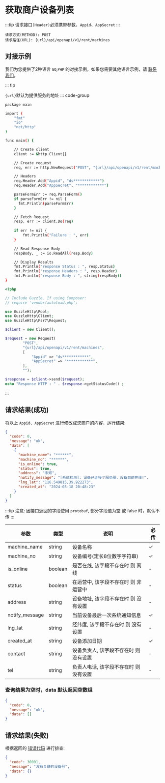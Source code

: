 # 获取商户设备列表

:::tip
请求接口`(Header)`必须携带参数，`Appid`、`AppSecret`
:::

```
请求方式(METHOD): POST
请求路径(URL): {url}/api/openapi/v1/rent/machines
```

## 对接示例

我们为您提供了2种语言 `GO`,`PHP` 的对接示例，如果您需要其他语言示例，请 [联系我们](support.md)。

::: tip

`{url}`默认为提供服务的地址
::: code-group

```sh [GO]
package main

import (
	"fmt"
	"io"
	"net/http"
)

func main() {

	// Create client
	client := &http.Client{}

	// Create request
	req, err := http.NewRequest("POST", "{url}/api/openapi/v1/rent/machines", nil)

	// Headers
	req.Header.Add("Appid", "ds************")
	req.Header.Add("AppSecret", "************")

	parseFormErr := req.ParseForm()
	if parseFormErr != nil {
	  fmt.Println(parseFormErr)    
	}

	// Fetch Request
	resp, err := client.Do(req)
	
	if err != nil {
		fmt.Println("Failure : ", err)
	}

	// Read Response Body
	respBody, _ := io.ReadAll(resp.Body)

	// Display Results
	fmt.Println("response Status : ", resp.Status)
	fmt.Println("response Headers : ", resp.Header)
	fmt.Println("response Body : ", string(respBody))
}


```

```php [PHP]
<?php

// Include Guzzle. If using Composer:
// require 'vendor/autoload.php';

use GuzzleHttp\Pool;
use GuzzleHttp\Client;
use GuzzleHttp\Psr7\Request;

$client = new Client();

$request = new Request(
        "POST",
        "{url}/api/openapi/v1/rent/machines",
        [
            "Appid" => "ds************",
            "AppSecret" => "************",
        ],
        "");

$response = $client->send($request);
echo "Response HTTP : " . $response->getStatusCode() ;
```

:::

## 请求结果(成功)

将以上 `Appid`、`AppSecret` 进行修改成您商户的内容，运行结果:

```json
{
  "code": 0,
  "message": "ok",
  "data": [
    {
      "machine_name": "******",
      "machine_no": "******",
      "is_online": true,
      "status": true,
      "address": "未知",
      "notify_message": "[系统检测]: 设备已连接至服务器，设备目前在线!",
      "lng_lat": "116.549815,39.922273",
      "created_at": "2024-03-18 20:48:23"
    }
  ]
}
```

:::tip
注意: 因接口返回的字段使用 ``protobuf``, 部分字段值为空 或 false 时，默认不传
:::

| 参数           | 类型    | 说明                                   | 必传 |
| -------------- | ------- | -------------------------------------- | ---- |
| machine_name   | string  | 设备名称                               | ✓    |
| machine_no     | string  | 设备编号(定长8位数字字符串)            | ✓    |
| is_online      | boolean | 是否在线, 该字段不存在时 则 离线       | -    |
| status         | boolean | 在运营中, 该字段不存在时 则 非运营中   | -    |
| address        | string  | 设备地址, 该字段不存在时 则 没有设置   | -    |
| notify_message | string  | 当前设备最后一次系统通知信息           | ✓    |
| lng_lat        | string  | 经纬度, 该字段不存在时 则 没有设置     | -    |
| created_at     | string  | 设备添加日期                           | ✓    |
| contact        | string  | 设备负责人, 该字段不存在时 则 没有设置 | -    |
| tel            | string  | 负责人电话, 该字段不存在时 则 没有设置 | -    |

### 查询结果为空时，data 默认返回空数组

```json
{
  "code": 0,
  "message": "ok",
  "data": []
}
```

## 请求结果(失败)

根据返回的 [错误代码](error_code.md) 进行排查:

```json
{
  "code": 30001,
  "message": "没有关联的设备号",
  "data": {}
}
```